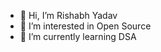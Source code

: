 - 👋 Hi, I’m Rishabh Yadav
- 👀 I’m interested in Open Source
- 🌱 I’m currently learning DSA

<!---
rishabh1y/rishabh1y is a ✨ special ✨ repository because its `README.md` (this file) appears on your GitHub profile.
You can click the Preview link to take a look at your changes.
--->
